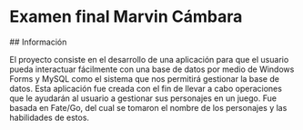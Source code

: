 # Examen final Marvin Cámbara
</p>
## Información
</p>
El proyecto consiste en el desarrollo de una aplicación para que el usuario pueda interactuar fácilmente con una base de datos por medio de Windows Forms y MySQL como el sistema que nos permitirá gestionar la base de datos. Esta aplicación fue creada con el fin de llevar a cabo operaciones que le ayudarán al usuario a gestionar sus personajes en un juego. Fue basada en Fate/Go, del cual se tomaron el nombre de los personajes y las habilidades de estos.
